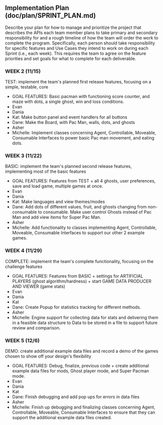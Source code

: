 ## Implementation Plan (doc/plan/SPRINT_PLAN.md)

Describe your plan for how to manage and prioritize the project that describes the APIs each team
member plans to take primary and secondary responsibility for and a rough timeline of how the team
will order the work to complete the program. Specifically, each person should take responsibility
for specific features and Use Cases they intend to work on during each Sprint (i.e., each week).
This requires the team to agree on the feature priorities and set goals for what to complete for
each deliverable.

### WEEK 2 (11/15)

TEST: implement the team's planned first release features, focusing on a simple, testable, core

* GOAL FEATURES: Basic pacman with functioning score counter, and maze with dots, a single ghost, win and loss
  conditions.
* Evan
* Dania
* Kat: Make button panel and event handlers for all buttons
* Dane: Make the Board, with Pac Man, walls, dots, and ghosts
* Asher
* Michelle: Implement classes concerning Agent, Controllable, Moveable, Consumable Interfaces to
  power basic Pac man movement, and eating dots.

### WEEK 3 (11/22)

BASIC: implement the team's planned second release features, implementing most of the basic features

* GOAL FEATURES: Features from TEST + all 4 ghosts, user preferences, save and load game, multiple games at once.
* Evan
* Dania
* Kat: Make languages and view themes/modes
* Dane: Add dots of different values, fruit, and ghosts changing from non-consumable to consumable.
  Make user control Ghosts instead of Pac Man and add view items for Super Pac Man.
* Asher
* Michelle: Add functionality to classes implementing Agent, Controllable, Moveable, Consumable
  Interfaces to support our other 2 example games.

### WEEK 4 (11/29)

COMPLETE: implement the team's complete functionality, focusing on the challenge features

* GOAL FEATURES: Features from BASIC + settings for ARTIFICIAL PLAYERS (ghost algorithm/hardness) + start GAME DATA
  PRODUCER AND VIEWER (game stats)
* Evan
* Dania
* Kat
* Dane: Create Popup for statistics tracking for different methods.
* Asher
* Michelle: Engine support for collecting data for stats and delivering them in a feasible data
  structure to Data to be stored in a file to support future review and comparison.

### WEEK 5 (12/6)

DEMO: create additional example data files and record a demo of the games chosen to show off your
design's flexibility

* GOAL FEATURES: Debug, finalize, previous code + create additional example data files for mods, Ghost player mode,
  and Super Pacman mode.
* Evan
* Dania
* Kat
* Dane: Finish debugging and add pop ups for errors in data files
* Asher
* Michelle: Finish up debugging and finalizing classes concerning Agent, Controllable, Moveable,
  Consumable Interfaces to ensure that they can support the additional example data files created. 

